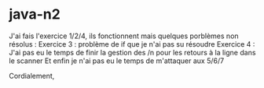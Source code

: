 # java-n2
J'ai fais l'exercice 1/2/4, ils fonctionnent mais quelques porblèmes non résolus :
Exercice 3 : problème de if que je n'ai pas su résoudre
Exercice 4 : J'ai pas eu le temps de finir la gestion des /n pour les retours à la ligne dans le scanner
Et enfin je n'ai pas eu le temps de m'attaquer aux 5/6/7

Cordialement,
